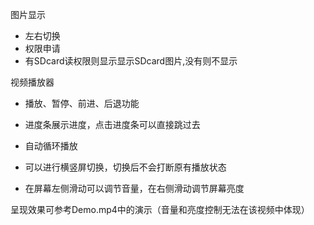 图片显示

- 左右切换
- 权限申请
- 有SDcard读权限则显示显示SDcard图片,没有则不显示

视频播放器

- 播放、暂停、前进、后退功能

- 进度条展示进度，点击进度条可以直接跳过去

- 自动循环播放

- 可以进行横竖屏切换，切换后不会打断原有播放状态

- 在屏幕左侧滑动可以调节音量，在右侧滑动调节屏幕亮度

呈现效果可参考Demo.mp4中的演示（音量和亮度控制无法在该视频中体现）
